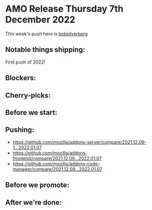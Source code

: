 # AMO Release Thursday 7th December 2022

This week's push hero is [bobsilverberg](https://github.com/bobsilverberg)

## Notable things shipping:

First push of 2022!

## Blockers:

## Cherry-picks:

## Before we start:

## Pushing:

- https://github.com/mozilla/addons-server/compare/2021.12.09-1...2022.01.07
- https://github.com/mozilla/addons-frontend/compare/2021.12.09...2022.01.07
- https://github.com/mozilla/addons-code-manager/compare/2021.12.09...2022.01.07

## Before we promote:

## After we're done:

